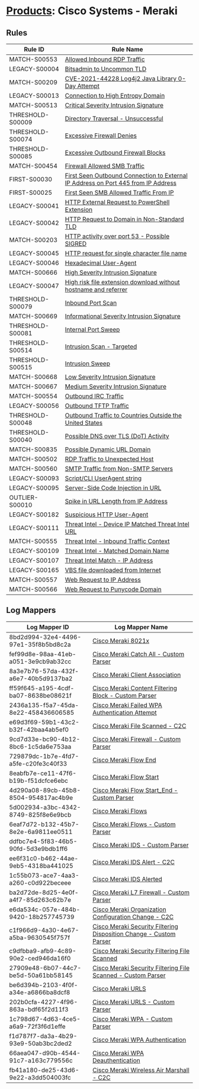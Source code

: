# [Products](README.md): Cisco Systems - Meraki

## Rules

|Rule ID|Rule Name|
|----|----|
|MATCH-S00553|[Allowed Inbound RDP Traffic](../rules/MATCH-S00553.md)|
|LEGACY-S00004|[Bitsadmin to Uncommon TLD](../rules/LEGACY-S00004.md)|
|MATCH-S00209|[CVE-2021-44228 Log4j2 Java Library 0-Day Attempt](../rules/MATCH-S00209.md)|
|LEGACY-S00013|[Connection to High Entropy Domain](../rules/LEGACY-S00013.md)|
|MATCH-S00513|[Critical Severity Intrusion Signature](../rules/MATCH-S00513.md)|
|THRESHOLD-S00009|[Directory Traversal - Unsuccessful](../rules/THRESHOLD-S00009.md)|
|THRESHOLD-S00074|[Excessive Firewall Denies](../rules/THRESHOLD-S00074.md)|
|THRESHOLD-S00085|[Excessive Outbound Firewall Blocks](../rules/THRESHOLD-S00085.md)|
|MATCH-S00454|[Firewall Allowed SMB Traffic](../rules/MATCH-S00454.md)|
|FIRST-S00030|[First Seen Outbound Connection to External IP Address on Port 445 from IP Address](../rules/FIRST-S00030.md)|
|FIRST-S00025|[First Seen SMB Allowed Traffic From IP](../rules/FIRST-S00025.md)|
|LEGACY-S00041|[HTTP External Request to PowerShell Extension](../rules/LEGACY-S00041.md)|
|LEGACY-S00042|[HTTP Request to Domain in Non-Standard TLD](../rules/LEGACY-S00042.md)|
|MATCH-S00203|[HTTP activity over port 53 - Possible SIGRED](../rules/MATCH-S00203.md)|
|LEGACY-S00045|[HTTP request for single character file name](../rules/LEGACY-S00045.md)|
|LEGACY-S00046|[Hexadecimal User-Agent](../rules/LEGACY-S00046.md)|
|MATCH-S00666|[High Severity Intrusion Signature](../rules/MATCH-S00666.md)|
|LEGACY-S00047|[High risk file extension download without hostname and referrer](../rules/LEGACY-S00047.md)|
|THRESHOLD-S00079|[Inbound Port Scan](../rules/THRESHOLD-S00079.md)|
|MATCH-S00669|[Informational Severity Intrusion Signature](../rules/MATCH-S00669.md)|
|THRESHOLD-S00081|[Internal Port Sweep](../rules/THRESHOLD-S00081.md)|
|THRESHOLD-S00514|[Intrusion Scan - Targeted](../rules/THRESHOLD-S00514.md)|
|THRESHOLD-S00515|[Intrusion Sweep](../rules/THRESHOLD-S00515.md)|
|MATCH-S00668|[Low Severity Intrusion Signature](../rules/MATCH-S00668.md)|
|MATCH-S00667|[Medium Severity Intrusion Signature](../rules/MATCH-S00667.md)|
|MATCH-S00554|[Outbound IRC Traffic](../rules/MATCH-S00554.md)|
|LEGACY-S00056|[Outbound TFTP Traffic](../rules/LEGACY-S00056.md)|
|THRESHOLD-S00048|[Outbound Traffic to Countries Outside the United States](../rules/THRESHOLD-S00048.md)|
|THRESHOLD-S00040|[Possible DNS over TLS (DoT) Activity](../rules/THRESHOLD-S00040.md)|
|MATCH-S00835|[Possible Dynamic URL Domain](../rules/MATCH-S00835.md)|
|MATCH-S00502|[RDP Traffic to Unexpected Host](../rules/MATCH-S00502.md)|
|MATCH-S00560|[SMTP Traffic from Non-SMTP Servers](../rules/MATCH-S00560.md)|
|LEGACY-S00093|[Script/CLI UserAgent string](../rules/LEGACY-S00093.md)|
|LEGACY-S00095|[Server-Side Code Injection in URL](../rules/LEGACY-S00095.md)|
|OUTLIER-S00010|[Spike in URL Length from IP Address](../rules/OUTLIER-S00010.md)|
|LEGACY-S00182|[Suspicious HTTP User-Agent](../rules/LEGACY-S00182.md)|
|LEGACY-S00111|[Threat Intel - Device IP Matched Threat Intel URL](../rules/LEGACY-S00111.md)|
|MATCH-S00555|[Threat Intel - Inbound Traffic Context](../rules/MATCH-S00555.md)|
|LEGACY-S00109|[Threat Intel - Matched Domain Name](../rules/LEGACY-S00109.md)|
|LEGACY-S00107|[Threat Intel Match - IP Address](../rules/LEGACY-S00107.md)|
|LEGACY-S00165|[VBS file downloaded from Internet](../rules/LEGACY-S00165.md)|
|MATCH-S00557|[Web Request to IP Address](../rules/MATCH-S00557.md)|
|MATCH-S00566|[Web Request to Punycode Domain](../rules/MATCH-S00566.md)|


## Log Mappers

|Log Mapper ID|Log Mapper Name|
|----|----|
|8bd2d994-32e4-4496-97e1-35f8b5bd8c2a|[Cisco Meraki 8021x](../mappings/8bd2d994-32e4-4496-97e1-35f8b5bd8c2a.md)|
|fef99d8e-98aa-41eb-a051-3e9cb9ab32cc|[Cisco Meraki Catch All - Custom Parser](../mappings/fef99d8e-98aa-41eb-a051-3e9cb9ab32cc.md)|
|8a3e7b76-57da-432f-a6e7-40b5d9137ba2|[Cisco Meraki Client Association](../mappings/8a3e7b76-57da-432f-a6e7-40b5d9137ba2.md)|
|ff59f645-a195-4cdf-ba07-8638be08621f|[Cisco Meraki Content Filtering Block - Custom Parser](../mappings/ff59f645-a195-4cdf-ba07-8638be08621f.md)|
|2436a135-f5a7-45da-8e22-458436606585|[Cisco Meraki Failed WPA Authentication Attempt](../mappings/2436a135-f5a7-45da-8e22-458436606585.md)|
|e69d3f69-59b1-43c2-b32f-42baa4ab5ef0|[Cisco Meraki File Scanned - C2C](../mappings/e69d3f69-59b1-43c2-b32f-42baa4ab5ef0.md)|
|9cd7d33e-bc90-4b12-8bc6-1c5da6e753aa|[Cisco Meraki Firewall - Custom Parser](../mappings/9cd7d33e-bc90-4b12-8bc6-1c5da6e753aa.md)|
|729879dc-1b7e-4fd7-a5fe-c20fe3c40f33|[Cisco Meraki Flow End](../mappings/729879dc-1b7e-4fd7-a5fe-c20fe3c40f33.md)|
|8eabfb7e-ce11-47f6-b19b-f51dcfce6ebc|[Cisco Meraki Flow Start](../mappings/8eabfb7e-ce11-47f6-b19b-f51dcfce6ebc.md)|
|4d290a08-89cb-45b8-8504-954817ac4b9e|[Cisco Meraki Flow Start_End - Custom Parser](../mappings/4d290a08-89cb-45b8-8504-954817ac4b9e.md)|
|5d002934-a3bc-4342-8749-825f8e6e9bcb|[Cisco Meraki Flows](../mappings/5d002934-a3bc-4342-8749-825f8e6e9bcb.md)|
|6eaf7d72-b132-45b7-8e2e-6a9811ee0511|[Cisco Meraki Flows - Custom Parser](../mappings/6eaf7d72-b132-45b7-8e2e-6a9811ee0511.md)|
|ddfbc7e4-5f83-46b5-90fd-5d3e9bdb1ff6|[Cisco Meraki IDS - Custom Parser](../mappings/ddfbc7e4-5f83-46b5-90fd-5d3e9bdb1ff6.md)|
|ee6f31c0-b462-44ae-9eb5-4318ba441025|[Cisco Meraki IDS Alert - C2C](../mappings/ee6f31c0-b462-44ae-9eb5-4318ba441025.md)|
|1c55b073-ace7-4aa3-a260-c0d922beceee|[Cisco Meraki IDS Alerted](../mappings/1c55b073-ace7-4aa3-a260-c0d922beceee.md)|
|ba2d72de-8d25-4e0f-a4f7-85d263c62b7e|[Cisco Meraki L7 Firewall - Custom Parser](../mappings/ba2d72de-8d25-4e0f-a4f7-85d263c62b7e.md)|
|e6da534c-057e-484b-9420-18b257745739|[Cisco Meraki Organization Configuration Change - C2C](../mappings/e6da534c-057e-484b-9420-18b257745739.md)|
|c1f966d9-4a30-4e67-a5ba-9630545f757f|[Cisco Meraki Security Filtering Disposition Change - Custom Parser](../mappings/c1f966d9-4a30-4e67-a5ba-9630545f757f.md)|
|c9dfbba9-afb9-4c89-90e2-ced946da16f0|[Cisco Meraki Security Filtering File Scanned](../mappings/c9dfbba9-afb9-4c89-90e2-ced946da16f0.md)|
|27909e48-6b07-44c7-be5d-50a61bb58145|[Cisco Meraki Security Filtering File Scanned - Custom Parser](../mappings/27909e48-6b07-44c7-be5d-50a61bb58145.md)|
|be6d394b-2103-4f0f-a34e-a6866ba8dcf8|[Cisco Meraki URLS](../mappings/be6d394b-2103-4f0f-a34e-a6866ba8dcf8.md)|
|202b0cfa-4227-4f96-863a-bdf65f2d11f3|[Cisco Meraki URLS - Custom Parser](../mappings/202b0cfa-4227-4f96-863a-bdf65f2d11f3.md)|
|1c798d67-4d63-4ce5-a6a9-72f3f6d1effe|[Cisco Meraki WPA - Custom Parser](../mappings/1c798d67-4d63-4ce5-a6a9-72f3f6d1effe.md)|
|f1d787f7-da3a-4b29-93e9-50ab3bc2ded2|[Cisco Meraki WPA Authentication](../mappings/f1d787f7-da3a-4b29-93e9-50ab3bc2ded2.md)|
|66aea047-d90b-4544-91c7-a163c779556c|[Cisco Meraki WPA Deauthentication](../mappings/66aea047-d90b-4544-91c7-a163c779556c.md)|
|fb41a180-de25-43d6-9e22-a3dd504003fc|[Cisco Meraki Wireless Air Marshall - C2C](../mappings/fb41a180-de25-43d6-9e22-a3dd504003fc.md)|


